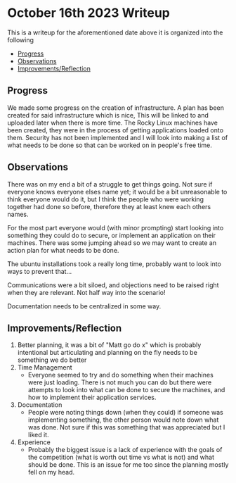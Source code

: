 # October 16th 2023 Writeup <!-- omit from toc -->
This is a writeup for the aforementioned date above it is organized into the following 
- [Progress](#progress)
- [Observations](#observations)
- [Improvements/Reflection](#improvementsreflection)

## Progress 
We made some progress on the creation of infrastructure. A plan has been created for said infrastructure which is nice, This will be linked to and uploaded later when there is more time. The Rocky Linux machines have been created, they were in the process of getting applications loaded onto them. Security has not been implemented and I will look into making a list of what needs to be done so that can be worked on in people's free time.  
## Observations
There was on my end a bit of a struggle to get things going. Not sure if everyone knows everyone elses name yet; it would be a bit unreasonable to think everyone would do it, but I think the people who were working together had done so before, therefore they at least knew each others names. 

For the most part everyone would (with minor prompting) start looking into something they could do to secure, or implement an application on their machines. There was some jumping ahead so we may want to create an action plan for what needs to be done.

The ubuntu installations took a really long time, probably want to look into ways to prevent that... 

Communications were a bit siloed, and objections need to be raised right when they are relevant. Not half way into the scenario!

Documentation needs to be centralized in some way.
## Improvements/Reflection
1. Better planning, it was a bit of "Matt go do x" which is probably intentional but articulating and planning on the fly needs to be something we do better 
2. Time Management
   * Everyone seemed to try and do something when their machines were just loading. There is not much you can do but there were attempts to look into what can be done to secure the machines, and how to implement their application services. 
3. Documentation 
   * People were noting things down (when they could) if someone was implementing something, the other person would note down what was done. Not sure if this was something that was appreciated but I liked it. 
4. Experience 
   * Probably the biggest issue is a lack of experience with the goals of the competition (what is worth out time vs what is not) and what should be done. This is an issue for me too since the planning mostly fell on my head. 